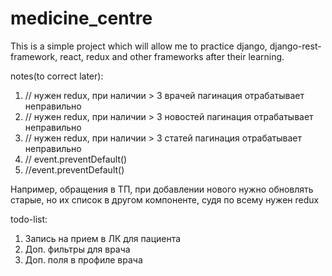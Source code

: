 # medicine_centre
This is a simple project which will allow me to practice django, django-rest-framework, react, redux and other frameworks after their learning.

notes(to correct later):
1) // нужен redux, при наличии > 3 врачей пагинация отрабатывает неправильно
2) // нужен redux, при наличии > 3 новостей пагинация отрабатывает неправильно
3) // нужен redux, при наличии > 3 статей пагинация отрабатывает неправильно 
4) // event.preventDefault()
5) //event.preventDefault()

Например, обращения в ТП, при добавлении нового нужно обновлять старые, но
их список в другом компоненте, судя по всему нужен redux

todo-list:
1) Запись на прием в ЛК для пациента
2) Доп. фильтры для врача
3) Доп. поля в профиле врача

